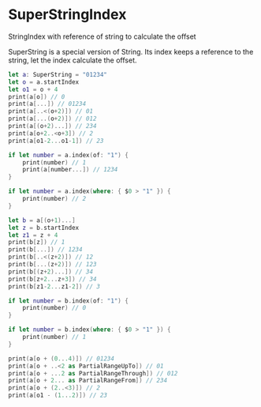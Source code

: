 # SuperStringIndex
StringIndex with reference of string to calculate the offset

SuperString is a special version of String. Its index keeps a reference to the string, let the index calculate the offset.
```Swift
let a: SuperString = "01234"
let o = a.startIndex
let o1 = o + 4
print(a[o]) // 0
print(a[...]) // 01234
print(a[..<(o+2)]) // 01
print(a[...(o+2)]) // 012
print(a[(o+2)...]) // 234
print(a[o+2..<o+3]) // 2
print(a[o1-2...o1-1]) // 23

if let number = a.index(of: "1") {
    print(number) // 1
    print(a[number...]) // 1234
}

if let number = a.index(where: { $0 > "1" }) {
    print(number) // 2
}

let b = a[(o+1)...]
let z = b.startIndex
let z1 = z + 4
print(b[z]) // 1
print(b[...]) // 1234
print(b[..<(z+2)]) // 12
print(b[...(z+2)]) // 123
print(b[(z+2)...]) // 34
print(b[z+2...z+3]) // 34
print(b[z1-2...z1-2]) // 3

if let number = b.index(of: "1") {
    print(number) // 0
}

if let number = b.index(where: { $0 > "1" }) {
    print(number) // 1
}

print(a[o + (0...4)]) // 01234
print(a[o + ..<2 as PartialRangeUpTo]) // 01
print(a[o + ...2 as PartialRangeThrough]) // 012
print(a[o + 2... as PartialRangeFrom]) // 234
print(a[o + (2..<3)]) // 2
print(a[o1 - (1...2)]) // 23

```
